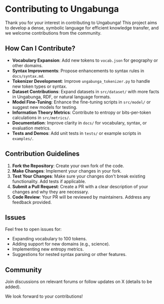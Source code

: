 # Contributing to Ungabunga

Thank you for your interest in contributing to Ungabunga! This project aims to develop a dense, symbolic language for efficient knowledge transfer, and we welcome contributions from the community.

## How Can I Contribute?

- **Vocabulary Expansion**: Add new tokens to `vocab.json` for geography or other domains.
- **Syntax Improvements**: Propose enhancements to syntax rules in `docs/syntax.md`.
- **Tokenizer Development**: Improve `ungabunga_tokenizer.py` to handle new token types or syntax.
- **Dataset Contributions**: Expand datasets in `src/dataset/` with more facts in Ungabunga, RDF, or natural language formats.
- **Model Fine-Tuning**: Enhance the fine-tuning scripts in `src/model/` or suggest new models for testing.
- **Information Theory Metrics**: Contribute to entropy or bits-per-token calculations in `src/metrics/`.
- **Documentation**: Improve clarity in `docs/` for vocabulary, syntax, or evaluation metrics.
- **Tests and Demos**: Add unit tests in `tests/` or example scripts in `examples/`.

## Contribution Guidelines

1. **Fork the Repository**: Create your own fork of the code.
2. **Make Changes**: Implement your changes in your fork.
3. **Test Your Changes**: Make sure your changes don't break existing functionality. Add tests if applicable.
4. **Submit a Pull Request**: Create a PR with a clear description of your changes and why they are necessary.
5. **Code Review**: Your PR will be reviewed by maintainers. Address any feedback provided.

## Issues

Feel free to open issues for:
- Expanding vocabulary to 100 tokens.
- Adding support for new domains (e.g., science).
- Implementing new entropy metrics.
- Suggestions for nested syntax parsing or other features.

## Community

Join discussions on relevant forums or follow updates on X (details to be added).

We look forward to your contributions!
